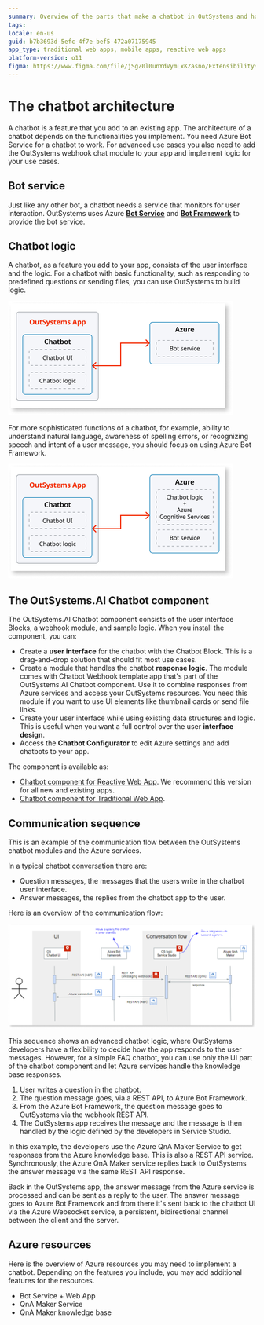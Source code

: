 ```yaml
---
summary: Overview of the parts that make a chatbot in OutSystems and how they function together.
tags:
locale: en-us
guid: b7b3693d-5efc-4f7e-bef5-472a07175945
app_type: traditional web apps, mobile apps, reactive web apps
platform-version: o11
figma: https://www.figma.com/file/jSgZ0l0unYdVymLxKZasno/Extensibility%20and%20Integration?node-id=407:148
---
```


# The chatbot architecture

A chatbot is a feature that you add to an existing app. The architecture of a chatbot depends on the functionalities you implement. You need Azure Bot Service for a chatbot to work. For advanced use cases you also need to add the OutSystems webhook chat module to your app and implement logic for your use cases. 

## Bot service

Just like any other bot, a chatbot needs a service that monitors for user interaction. OutSystems uses Azure [**Bot Service**](https://azure.microsoft.com/en-us/services/bot-services/) and [**Bot Framework**](https://docs.microsoft.com/en-us/azure/bot-service/index-bf-sdk?view=azure-bot-service-4.0) to provide the bot service.

## Chatbot logic

A chatbot, as a feature you add to your app, consists of the user interface and the logic. For a chatbot with basic functionality, such as responding to predefined questions or sending files, you can use OutSystems to build logic.

![Diagram illustrating the chatbot architecture logic using OutSystems](images/chatbot-architecture-logic-outsystems-dia.png "Chatbot Architecture Logic with OutSystems")

For more sophisticated functions of a chatbot, for example, ability to understand natural language, awareness of spelling errors, or recognizing speech and intent of a user message, you should focus on using Azure Bot Framework.

![Diagram showing the chatbot architecture logic implemented with Azure Bot Framework](images/chatbot-architecture-logic-azure-dia.png "Chatbot Architecture Logic with Azure")

## The OutSystems.AI Chatbot component

The OutSystems.AI Chatbot component consists of the user interface Blocks, a webhook module, and sample logic. When you install the component, you can:

* Create a **user interface** for the chatbot with the Chatbot Block. This is a drag-and-drop solution that should fit most use cases.
* Create a module that handles the chatbot **response logic**. The module comes with Chatbot Webhook template app that's part of the OutSystems.AI Chatbot component. Use it to combine responses from Azure services and access your OutSystems resources. You need this module if you want to use UI elements like thumbnail cards or send file links.
* Create your user interface while using existing data structures and logic. This is useful when you want a full control over the user **interface design**.
* Access the **Chatbot Configurator** to edit Azure settings and add chatbots to your app.

The component is available as:

* [Chatbot component for Reactive Web App](https://www.outsystems.com/forge/component-overview/7315/outsystems-ai-chatbot-reactive). We recommend this version for all new and existing apps.
* [Chatbot component for Traditional Web App](https://www.outsystems.com/forge/component-overview/5886/).

## Communication sequence

This is an example of the communication flow between the OutSystems chatbot modules and the Azure services.

In a typical chatbot conversation there are:

* Question messages, the messages that the users write in the chatbot user interface.
* Answer messages, the replies from the chatbot app to the user.

Here is an overview of the communication flow:

![Flowchart depicting the communication sequence between OutSystems chatbot modules and Azure services](images/azure-chatbot-communication-dia.png "Azure Chatbot Communication Flow")

<div class="info" markdown="1">

This sequence shows an advanced chatbot logic, where OutSystems developers have a flexibility to decide how the app responds to the user messages. However, for a simple FAQ chatbot, you can use only the UI part of the chatbot component and let Azure services handle the knowledge base responses.

</div>

1. User writes a question in the chatbot.
2. The question message goes, via a REST API, to Azure Bot Framework.
3. From the Azure Bot Framework, the question message goes to OutSystems via the webhook REST API.
4. The OutSystems app receives the message and the message is then handled by the logic defined by the developers in Service Studio.

In this example, the developers use the Azure QnA Maker Service to get responses from the Azure knowledge base. This is also a REST API service. Synchronously, the Azure QnA Maker service replies back to OutSystems the answer message via the same REST API response.

Back in the OutSystems app, the answer message from the Azure service is processed and can be sent as a reply to the user. The answer message goes to Azure Bot Framework and from there it's sent back to the chatbot UI via the Azure Websocket service, a persistent, bidirectional channel between the client and the server.

## Azure resources

Here is the overview of Azure resources you may need to implement a chatbot. Depending on the features you include, you may add additional features for the resources.

* Bot Service + Web App
* QnA Maker Service
* QnA Maker knowledge base
